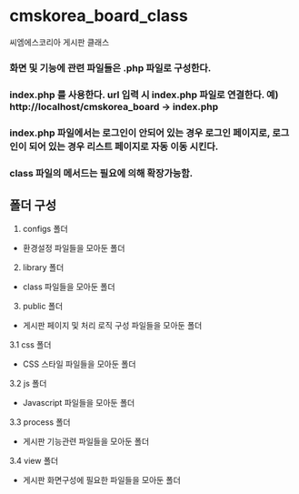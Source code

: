# cmskorea_board_class
씨엠에스코리아 게시판 클래스

### 화면 및 기능에 관련 파일들은 .php 파일로 구성한다.
### index.php 를 사용한다. url 입력 시 index.php 파일로 연결한다. 예) http://localhost/cmskorea_board -> index.php
### index.php 파일에서는 로그인이 안되어 있는 경우 로그인 페이지로, 로그인이 되어 있는 경우 리스트 페이지로 자동 이동 시킨다.
### class 파일의 메서드는 필요에 의해 확장가능함.


## 폴더 구성
1. configs 폴더
 - 환경설정 파일들을 모아둔 폴더
 
2. library 폴더
 - class 파일들을 모아둔 폴더
 
3. public 폴더
 - 게시판 페이지 및 처리 로직 구성 파일들을 모아둔 폴더
 
 3.1 css 폴더
  - CSS 스타일 파일들을 모아둔 폴더
  
 3.2 js 폴더
  - Javascript 파일들을 모아둔 폴더
  
 3.3 process 폴더
  - 게시판 기능관련 파일들을 모아둔 폴더
  
 3.4 view 폴더
  - 게시판 화면구성에 필요한 파일들을 모아둔 폴더